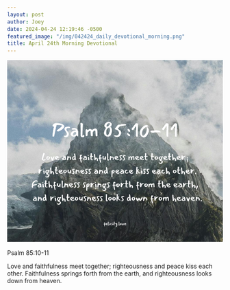 ```yaml
---
layout: post
author: Joey
date: 2024-04-24 12:19:46 -0500
featured_image: "/img/042424_daily_devotional_morning.png"
title: April 24th Morning Devotional
---
```


[![April 24th 2024 - Morning Devotional](/img/042424_daily_devotional_morning.png)](/img/042424_daily_devotional_morning.png)

Psalm 85:10-11

Love and faithfulness meet together;
    righteousness and peace kiss each other.
Faithfulness springs forth from the earth,
    and righteousness looks down from heaven.